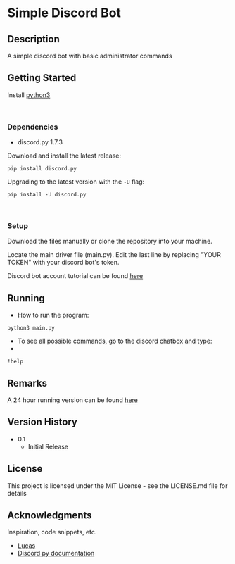 # Simple Discord Bot

## Description

A simple discord bot with basic administrator commands 

## Getting Started

Install [python3](https://www.python.org/downloads/)

<br>

### Dependencies

* discord.py 1.7.3

Download and install the latest release:

`pip install discord.py`

Upgrading to the latest version with the `-U` flag:

`pip install -U discord.py`

<br>

### Setup
Download the files manually or clone the repository into your machine.

Locate the main driver file (main.py). Edit the last line by replacing "YOUR TOKEN" with your discord bot's token.

Discord bot account tutorial can be found [here](https://discordpy.readthedocs.io/en/stable/discord.html)
<br>

## Running

* How to run the program:

</t>`python3 main.py`

* To see all possible commands, go to the discord chatbox and type:
* 
</t>`!help` 

## Remarks

A 24 hour running version can be found [here](https://replit.com/@LimIvan/Discord-Bot#main.py)

<!-- ## Authors

Contributors names and contact info

ex. Dominique Pizzie  
[@DomPizzie](https://twitter.com/dompizzie) -->

## Version History

* 0.1
    * Initial Release

## License

This project is licensed under the MIT License - see the LICENSE.md file for details

## Acknowledgments

Inspiration, code snippets, etc.
* [Lucas](https://www.youtube.com/channel/UCR-zOCvDCayyYy1flR5qaAg)
* [Discord py documentation](https://discordpy.readthedocs.io/en/stable/)
